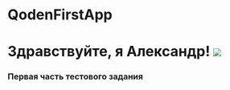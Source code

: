 # QodenFirstApp
# Здравствуйте, я Александр! ![](https://github.com/blackcater/blackcater/raw/main/images/Hi.gif) 
### Первая часть тестового задания
